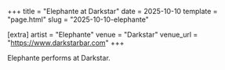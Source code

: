 +++
title = "Elephante at Darkstar"
date = 2025-10-10
template = "page.html"
slug = "2025-10-10-elephante"

[extra]
artist = "Elephante"
venue = "Darkstar"
venue_url = "https://www.darkstarbar.com"
+++

Elephante performs at Darkstar.

